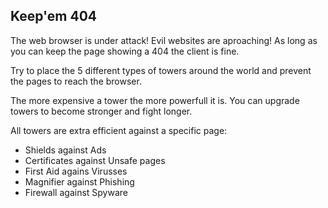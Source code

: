Keep'em 404
-----------

The web browser is under attack! Evil websites are aproaching! As long as you can keep the page showing a 404 the client is fine. 

Try to place the 5 different types of towers around the world and prevent the pages to reach the browser.

The more expensive a tower the more powerfull it is. You can upgrade towers to become stronger and fight longer. 

All towers are extra efficient against a specific page:

- Shields against Ads
- Certificates against Unsafe pages
- First Aid agains Virusses
- Magnifier against Phishing 
- Firewall against Spyware
